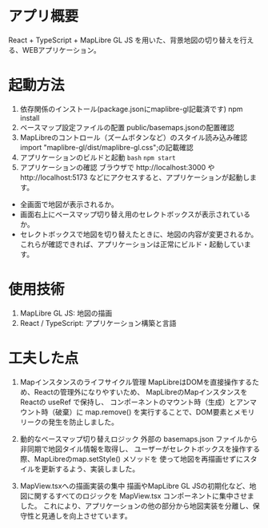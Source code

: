 # アプリ概要
React + TypeScript + MapLibre GL JS を用いた、背景地図の切り替えを行える、WEBアプリケーション。

# 起動方法
1. 依存関係のインストール(package.jsonにmaplibre-gl記載済です)
npm install
2. ベースマップ設定ファイルの配置
public/basemaps.jsonの配置確認
3. MapLibreのコントロール（ズームボタンなど）のスタイル読み込み確認
import "maplibre-gl/dist/maplibre-gl.css";の記載確認
4. アプリケーションのビルドと起動
``bash``
`npm start` 
5. アプリケーションの確認
ブラウザで http://localhost:3000 や http://localhost:5173 などにアクセスすると、アプリケーションが起動します。
- 全画面で地図が表示されるか。
- 画面右上にベースマップ切り替え用のセレクトボックスが表示されているか。
- セレクトボックスで地図を切り替えたときに、地図の内容が変更されるか。
これらが確認できれば、アプリケーションは正常にビルド・起動しています。

# 使用技術
1. MapLibre GL JS: 地図の描画
2. React / TypeScript: アプリケーション構築と言語

# 工夫した点
1. Mapインスタンスのライフサイクル管理
MapLibreはDOMを直接操作するため、Reactの管理外になりやすいため、
MapLibreのMapインスタンスをReactの useRef で保持し、
コンポーネントのマウント時（生成）とアンマウント時（破棄）に 
map.remove() を実行することで、DOM要素とメモリリークの発生を防止しました。

2. 動的なベースマップ切り替えロジック
外部の basemaps.json ファイルから非同期で地図タイル情報を取得し、
ユーザーがセレクトボックスを操作する際、MapLibreのmap.setStyle() メソッドを 
使って地図を再描画せずにスタイルを更新するよう、実装しました。

3. MapView.tsxへの描画実装の集中
描画やMapLibre GL JSの初期化など、地図に関するすべてのロジックを MapView.tsx コンポーネントに集中させました。
これにより、アプリケーションの他の部分から地図実装を分離し、保守性と見通しを向上させています。

